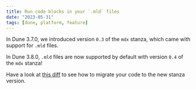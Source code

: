 ```yaml
---
title: Run code blocks in your `.mld` files
date: "2023-05-31"
tags: [dune, platform, feature]
---
```


In Dune 3.7.0, we introduced version `0.3` of the `mdx` stanza, which came with support for `.mld` files.

In Dune 3.8.0, `.mld` files are now supported by default with version `0.4` of the `mdx` stanza!

Have a look at [this diff](https://github.com/tmattio/demo-mdx-mld/compare/dune-3-8-0) to see how to migrate your code to the new stanza version.
